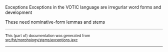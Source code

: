 Exceptions
Exceptions in the VOTIC language are irregurlar word forms and development

These need nominative-form lemmas and stems

* * *

<small>This (part of) documentation was generated from [src/fst/morphology/stems/exceptions.lexc](https://github.com/giellalt/lang-vot/blob/main/src/fst/morphology/stems/exceptions.lexc)</small>

---

